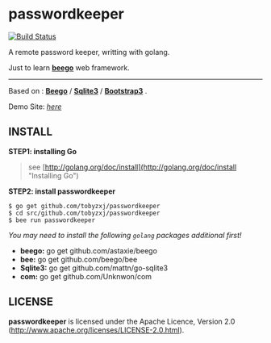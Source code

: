 passwordkeeper
==============

[![Build Status](https://drone.io/github.com/tobyzxj/passwordkeeper/status.png)](https://drone.io/github.com/tobyzxj/passwordkeeper/latest)

A remote password keeper, writting with golang.

Just to learn [**beego**](http://beego.me) web framework.

----------
Based on :
	[**Beego**](http://github.com/astaxie/beego) / [**Sqlite3**](http://github.com/mattn/go-sqlite3) / [**Bootstrap3**](http://getbootstrap.com/) .

Demo Site: [*here*](http://115.28.143.40:8080/)


## INSTALL

**STEP1: installing Go**

> see [http://golang.org/doc/install](http://golang.org/doc/install "Installing Go")
    
**STEP2: install passwordkeeper**


    $ go get github.com/tobyzxj/passwordkeeper
    $ cd src/github.com/tobyzxj/passwordkeeper
    $ bee run passwordkeeper
     
*You may need to install the following `golang` packages additional first!* 

- **beego:** go get github.com/astaxie/beego
- **bee:** go get github.com/beego/bee
- **Sqlite3:** go get github.com/mattn/go-sqlite3
- **com:** go get github.com/Unknwon/com


## LICENSE

**passwordkeeper** is licensed under the Apache Licence, Version 2.0
(http://www.apache.org/licenses/LICENSE-2.0.html).
